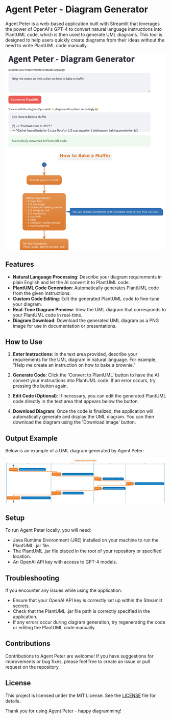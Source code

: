 # Agent Peter - Diagram Generator

Agent Peter is a web-based application built with Streamlit that leverages the power of OpenAI's GPT-4 to convert natural language instructions into PlantUML code, which is then used to generate UML diagrams. This tool is designed to help users quickly create diagrams from their ideas without the need to write PlantUML code manually.

![User Interface](interface.png)

## Features

- **Natural Language Processing**: Describe your diagram requirements in plain English and let the AI convert it to PlantUML code.
- **PlantUML Code Generation**: Automatically generates PlantUML code from the given instructions.
- **Custom Code Editing**: Edit the generated PlantUML code to fine-tune your diagram.
- **Real-Time Diagram Preview**: View the UML diagram that corresponds to your PlantUML code in real-time.
- **Diagram Download**: Download the generated UML diagram as a PNG image for use in documentation or presentations.

## How to Use

1. **Enter Instructions**: In the text area provided, describe your requirements for the UML diagram in natural language. For example, "Help me create an instruction on how to bake a brownie."

2. **Generate Code**: Click the 'Convert to PlantUML' button to have the AI convert your instructions into PlantUML code. If an error occurs, try pressing the button again.

3. **Edit Code (Optional)**: If necessary, you can edit the generated PlantUML code directly in the text area that appears below the button.

4. **Download Diagram**: Once the code is finalized, the application will automatically generate and display the UML diagram. You can then download the diagram using the 'Download image' button.

## Output Example

Below is an example of a UML diagram generated by Agent Peter:

![Generated UML Diagram](output_example.png)

## Setup

To run Agent Peter locally, you will need:

- Java Runtime Environment (JRE) installed on your machine to run the PlantUML .jar file.
- The PlantUML .jar file placed in the root of your repository or specified location.
- An OpenAI API key with access to GPT-4 models.

## Troubleshooting

If you encounter any issues while using the application:

- Ensure that your OpenAI API key is correctly set up within the Streamlit secrets.
- Check that the PlantUML .jar file path is correctly specified in the application.
- If any errors occur during diagram generation, try regenerating the code or editing the PlantUML code manually.

## Contributions

Contributions to Agent Peter are welcome! If you have suggestions for improvements or bug fixes, please feel free to create an issue or pull request on the repository.

## License

This project is licensed under the MIT License. See the [LICENSE](LICENSE) file for details.

Thank you for using Agent Peter - happy diagramming!
